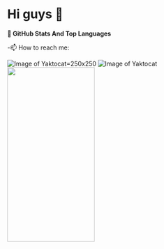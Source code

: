 # Hi guys 🥳

**📌 GitHub Stats And Top Languages**

-📫 How to reach me:




![Image of Yaktocat ](https://i.pinimg.com/originals/32/57/31/325731898416cd08042a1c4e8e884506.png)=250x250
![Image of Yaktocat](https://octodex.github.com/images/yaktocat.png)
<img src="https://camo.githubusercontent.com/..." data-canonical-src="https://gyazo.com/eb5c5741b6a9a16c692170a41a49c858.png" width="200" height="400" />










<!--
**MuharremCandan/MuharremCandan** is a ✨ _special_ ✨ repository because its `README.md` (this file) appears on your GitHub profile.

Here are some ideas to get you started:

- 🔭 I’m currently working on ...
- 🌱 I’m currently learning ...
- 👯 I’m looking to collaborate on ...
- 🤔 I’m looking for help with ...
- 💬 Ask me about ...
- 📫 How to reach me: ...
- 😄 Pronouns: ...
- ⚡ Fun fact: ...
-->
